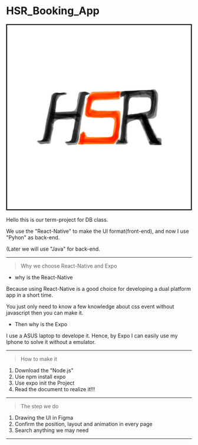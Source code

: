 ﻿# HSR_Booking_App
![image](https://github.com/weiawesome/HSR_Booking_App/blob/main/assets/icon.png)

Hello this is our term-project for DB class.

We use the "React-Native" to make the UI format(front-end), and now I use "Pyhon" as back-end.

(Later we will use "Java" for back-end.

---
>Why we choose React-Native and Expo

 * why is the React-Native
 
Because using React-Native is a good choice for developing a dual platform app in a short time.

You just only need to know a few knowledge about css event without javascript then you can make it.

 * Then why is the Expo
 
I use a ASUS laptop to develope it. Hence, by Expo I can easily use my Iphone to solve it without a emulator.

---
>How to make it

1. Download the "Node.js"
2. Use npm install expo
3. Use expo init the Project
4. Read the document to realize it!!!

---
>The step we do

1. Drawing the UI in Figma
2. Confirm the position, layout and animation in every page
3. Search anything we may need

---
>
